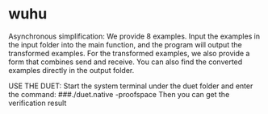 # wuhu
Asynchronous simplification:
We provide 8 examples. 
Input the examples in the input folder into the main function, and the program will output the transformed examples.
For the transformed examples, we also provide a form that combines send and receive.
You can also find the converted examples directly in the output folder. 

USE THE DUET:
Start the system terminal under the duet folder and enter the command:
###./duet.native -proofspace <c file relative path>
Then you can get the verification result
